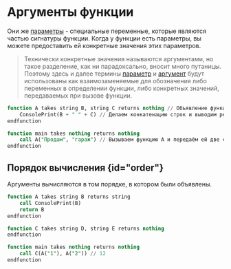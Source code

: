 # Аргументы функции

Они же [параметры](https://w.wiki/9pwD) - специальные переменные, которые являются частью сигнатуры
функции. Когда у функции есть параметры, вы можете предоставить ей конкретные значения этих параметров.

> Технически конкретные значения называются аргументами, но такое разделение, как ни парадоксально, вносит много
> путаницы.
> Поэтому здесь и далее термины [параметр](https://w.wiki/9vig) и [аргумент](https://w.wiki/8NLF) будут использованы как
> взаимозаменяемые для обозначения либо переменных в определении функции, либо конкретных
> значений, передаваемых при вызове функции.

```sql
function A takes string B, string C returns nothing // Объявление функции с именем A, которая принимает две строки B и C
    ConsolePrint(B + " " + C) // Делаем конкатенацию строк и выводим результат в консоль
endfunction

function main takes nothing returns nothing
    call A("Продам", "гараж") // Вызываем функцию A и передаём ей две строки аргументами
endfunction
```

## Порядок вычисления {id="order"}

Аргументы вычисляются в том порядке, в котором были объявлены.

```SQL
function A takes string B returns string
    call ConsolePrint(B)
    return B
endfunction

function C takes string D, string E returns nothing
endfunction

function main takes nothing returns nothing
    call C(A("1"), A("2")) // 12
endfunction
```